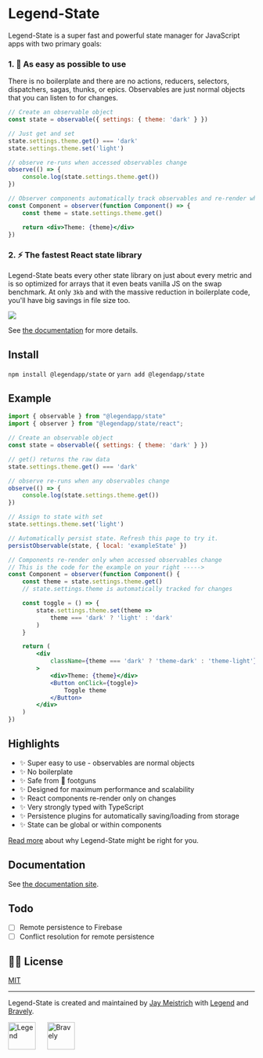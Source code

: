 # Legend-State

Legend-State is a super fast and powerful state manager for JavaScript apps with two primary goals:

### 1. <span className="text-xl">🦄</span> As easy as possible to use

There is no boilerplate and there are no actions, reducers, selectors, dispatchers, sagas, thunks, or epics. Observables are just normal objects that you can listen to for changes.

```jsx
// Create an observable object
const state = observable({ settings: { theme: 'dark' } })

// Just get and set
state.settings.theme.get() === 'dark'
state.settings.theme.set('light')

// observe re-runs when accessed observables change
observe(() => {
    console.log(state.settings.theme.get())
})

// Observer components automatically track observables and re-render when they change
const Component = observer(function Component() => {
    const theme = state.settings.theme.get()

    return <div>Theme: {theme}</div>
})
```

### 2. <span className="text-xl">⚡️</span> The fastest React state library

Legend-State beats every other state library on just about every metric and is so optimized for arrays that it even beats vanilla JS on the swap benchmark. At only `3kb` and with the massive reduction in boilerplate code, you'll have big savings in file size too.

<p>
    <img src="https://www.legendapp.com/img/dev/state/times.png" />
</p>

See [the documentation](https://www.legendapp.com/open-source/state) for more details.

## Install

`npm install @legendapp/state` or `yarn add @legendapp/state`

## Example

```jsx
import { observable } from "@legendapp/state"
import { observer } from "@legendapp/state/react";

// Create an observable object
const state = observable({ settings: { theme: 'dark' } })

// get() returns the raw data
state.settings.theme.get() === 'dark'

// observe re-runs when any observables change
observe(() => {
    console.log(state.settings.theme.get())
})

// Assign to state with set
state.settings.theme.set('light')

// Automatically persist state. Refresh this page to try it.
persistObservable(state, { local: 'exampleState' })

// Components re-render only when accessed observables change
// This is the code for the example on your right ----->
const Component = observer(function Component() {
    const theme = state.settings.theme.get()
    // state.settings.theme is automatically tracked for changes

    const toggle = () => {
        state.settings.theme.set(theme =>
            theme === 'dark' ? 'light' : 'dark'
        )
    }

    return (
        <div
            className={theme === 'dark' ? 'theme-dark' : 'theme-light'}
        >
            <div>Theme: {theme}</div>
            <Button onClick={toggle}>
                Toggle theme
            </Button>
        </div>
    )
})
```

## Highlights

- ✨ Super easy to use - observables are normal objects
- ✨ No boilerplate
- ✨ Safe from 🔫 footguns
- ✨ Designed for maximum performance and scalability
- ✨ React components re-render only on changes
- ✨ Very strongly typed with TypeScript
- ✨ Persistence plugins for automatically saving/loading from storage
- ✨ State can be global or within components

[Read more](https://www.legendapp.com/open-source/state/why/) about why Legend-State might be right for you.

## Documentation

See [the documentation site](https://www.legendapp.com/open-source/state/).

## Todo

- [ ] Remote persistence to Firebase
- [ ] Conflict resolution for remote persistence

## 👩‍⚖️ License

[MIT](LICENSE)

---

Legend-State is created and maintained by [Jay Meistrich](https://github.com/jmeistrich) with [Legend](https://www.legendapp.com) and [Bravely](https://www.bravely.io).

<p>
    <a href="https://www.legendapp.com"><img src="https://www.legendapp.com/img/LogoTextOnWhite.png" height="56" alt="Legend" /></a>
    <span>&nbsp;&nbsp;&nbsp;&nbsp;</span>
    <a href="https://www.bravely.io"><img src="https://www.legendapp.com/img/bravely-logo.png" height="56" alt="Bravely" /></a>
</p>
